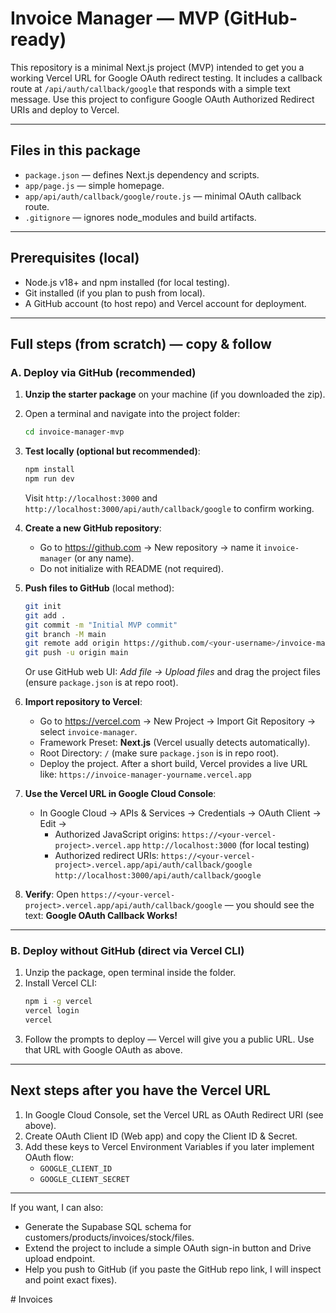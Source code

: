 # Invoice Manager — MVP (GitHub-ready)

This repository is a minimal Next.js project (MVP) intended to get you a working Vercel URL for Google OAuth redirect testing. It includes a callback route at `/api/auth/callback/google` that responds with a simple text message. Use this project to configure Google OAuth Authorized Redirect URIs and deploy to Vercel.

---

## Files in this package
- `package.json` — defines Next.js dependency and scripts.
- `app/page.js` — simple homepage.
- `app/api/auth/callback/google/route.js` — minimal OAuth callback route.
- `.gitignore` — ignores node_modules and build artifacts.

---

## Prerequisites (local)
- Node.js v18+ and npm installed (for local testing).
- Git installed (if you plan to push from local).
- A GitHub account (to host repo) and Vercel account for deployment.

---

## Full steps (from scratch) — **copy & follow**

### A. Deploy via GitHub (recommended)

1. **Unzip the starter package** on your machine (if you downloaded the zip).
2. Open a terminal and navigate into the project folder:
   ```bash
   cd invoice-manager-mvp
   ```

3. **Test locally (optional but recommended)**:
   ```bash
   npm install
   npm run dev
   ```
   Visit `http://localhost:3000` and `http://localhost:3000/api/auth/callback/google` to confirm working.

4. **Create a new GitHub repository**:
   - Go to https://github.com → New repository → name it `invoice-manager` (or any name).
   - Do not initialize with README (not required).

5. **Push files to GitHub** (local method):
   ```bash
   git init
   git add .
   git commit -m "Initial MVP commit"
   git branch -M main
   git remote add origin https://github.com/<your-username>/invoice-manager.git
   git push -u origin main
   ```
   Or use GitHub web UI: *Add file → Upload files* and drag the project files (ensure `package.json` is at repo root).

6. **Import repository to Vercel**:
   - Go to https://vercel.com → New Project → Import Git Repository → select `invoice-manager`.
   - Framework Preset: **Next.js** (Vercel usually detects automatically).
   - Root Directory: `/` (make sure `package.json` is in repo root).
   - Deploy the project. After a short build, Vercel provides a live URL like:
     `https://invoice-manager-yourname.vercel.app`

7. **Use the Vercel URL in Google Cloud Console**:
   - In Google Cloud → APIs & Services → Credentials → OAuth Client → Edit ->
     - Authorized JavaScript origins:
       `https://<your-vercel-project>.vercel.app`
       `http://localhost:3000` (for local testing)
     - Authorized redirect URIs:
       `https://<your-vercel-project>.vercel.app/api/auth/callback/google`
       `http://localhost:3000/api/auth/callback/google`

8. **Verify**: Open `https://<your-vercel-project>.vercel.app/api/auth/callback/google` — you should see the text: **Google OAuth Callback Works!**

---

### B. Deploy without GitHub (direct via Vercel CLI)
1. Unzip the package, open terminal inside the folder.
2. Install Vercel CLI:
   ```bash
   npm i -g vercel
   vercel login
   vercel
   ```
3. Follow the prompts to deploy — Vercel will give you a public URL. Use that URL with Google OAuth as above.

---

## Next steps after you have the Vercel URL
1. In Google Cloud Console, set the Vercel URL as OAuth Redirect URI (see above).
2. Create OAuth Client ID (Web app) and copy the Client ID & Secret.
3. Add these keys to Vercel Environment Variables if you later implement OAuth flow:
   - `GOOGLE_CLIENT_ID`
   - `GOOGLE_CLIENT_SECRET`

---

If you want, I can also:
- Generate the Supabase SQL schema for customers/products/invoices/stock/files.
- Extend the project to include a simple OAuth sign-in button and Drive upload endpoint.
- Help you push to GitHub (if you paste the GitHub repo link, I will inspect and point exact fixes).

#   I n v o i c e s  
 